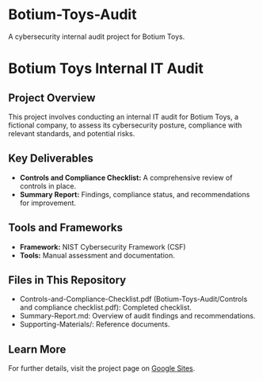 # Botium-Toys-Audit

A cybersecurity internal audit project for Botium Toys.

# Botium Toys Internal IT Audit

## Project Overview
This project involves conducting an internal IT audit for Botium Toys, a fictional company, to assess its cybersecurity posture, compliance with relevant standards, and potential risks.

## Key Deliverables
- **Controls and Compliance Checklist:** A comprehensive review of controls in place.
- **Summary Report:** Findings, compliance status, and recommendations for improvement.

## Tools and Frameworks
- **Framework:** NIST Cybersecurity Framework (CSF)
- **Tools:** Manual assessment and documentation.

## Files in This Repository
- Controls-and-Compliance-Checklist.pdf (Botium-Toys-Audit/Controls and compliance checklist.pdf): Completed checklist.
- Summary-Report.md: Overview of audit findings and recommendations.
- Supporting-Materials/: Reference documents.

## Learn More
For further details, visit the project page on [Google Sites](<insert-link-here>).
